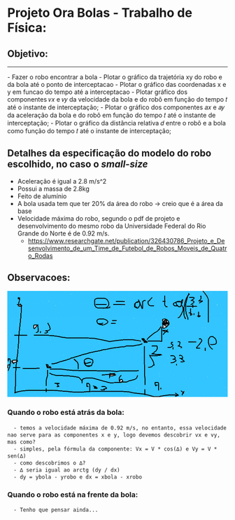 # Projeto Ora Bolas - Trabalho de Física:

## Objetivo:
<hr></hr>
-   Fazer o robo encontrar a bola
-   Plotar o gráfico da trajetória xy do robo e da bola até o ponto de interceptacao
-   Plotar o gráfico das coordenadas x e y em funcao do tempo até a interceptacao
-   Plotar gráfico dos componentes 𝑣𝑥 e 𝑣𝑦 da velocidade da bola e do robô em função do tempo 𝑡 até o instante de interceptação;
-   Plotar o gráfico dos componentes 𝑎𝑥 e 𝑎𝑦 da aceleração da bola e do robô em função do tempo 𝑡 até o instante de interceptação;
-   Plotar o gráfico da distância relativa 𝑑 entre o robô e a bola como função do tempo 𝑡 até o instante de interceptação;

## Detalhes da especificação do modelo do robo escolhido, no caso o <i>small-size</i>
 - Aceleração é igual a 2.8 m/s^2
 - Possui a massa de 2.8kg
 - Feito de alumínio
 - A bola usada tem que ter 20% da área do robo -> creio que é a área da base
 - Velocidade máxima do robo, segundo o pdf de projeto e desenvolvimento do mesmo robo da Universidade Federal do Rio Grande do Norte é de 0.92 m/s.
    - https://www.researchgate.net/publication/326430786_Projeto_e_Desenvolvimento_de_um_Time_de_Futebol_de_Robos_Moveis_de_Quatro_Rodas

## Observacoes:
   <img alt="imagem do raciocinio" src="./public/images/raciocinio_x_y_bola_e_robo.jpeg"></img>
   ### Quando o robo está atrás da bola:
      - temos a velocidade máxima de 0.92 m/s, no entanto, essa velocidade nao serve para as componentes x e y, logo devemos descobrir vx e vy, mas como?
      - simples, pela fórmula da componente: Vx = V * cos(∆) e Vy = V * sen(∆)
      - como descobrimos o ∆?
      - ∆ seria igual ao arctg (dy / dx)
      - dy = ybola - yrobo e dx = xbola - xrobo
   ### Quando o robo está na frente da bola:
      - Tenho que pensar ainda...